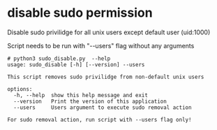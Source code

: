 # disable sudo permission
Disable sudo privilidge for all unix users except default user (uid:1000)

Script needs to be run with "--users" flag without any arguments

```
# python3 sudo_disable.py  --help
usage: sudo_disable [-h] [--version] --users

This script removes sudo privilidge from non-default unix users

options:
  -h, --help  show this help message and exit
  --version   Print the version of this application
  --users     Users argument to execute sudo removal action

For sudo removal action, run script with --users flag only!
```

